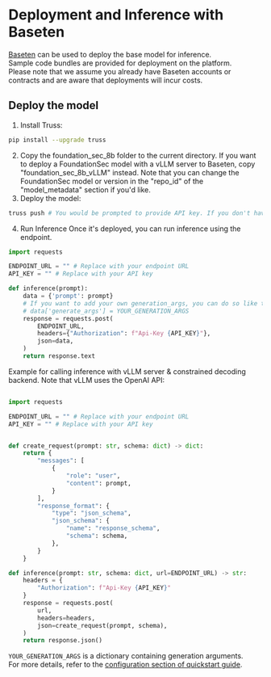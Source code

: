# Deployment and Inference with Baseten

[Baseten](https://www.baseten.co/) can be used to deploy the base model for inference. <br>
Sample code bundles are provided for deployment on the platform. <br>
Please note that we assume you already have Baseten accounts or contracts and are aware that deployments will incur costs.

## Deploy the model
1. Install Truss:
```bash
pip install --upgrade truss
```
2. Copy the foundation_sec_8b folder to the current directory. If you want to deploy a FoundationSec model with a vLLM server to Baseten, copy "foundation_sec_8b_vLLM" instead. Note that you can change the FoundationSec model or version in the "repo_id" of the "model_metadata" section if you'd like.
3. Deploy the model:
```bash
truss push # You would be prompted to provide API key. If you don't have one, you can get it from the console.
```
4. Run Inference
Once it's deployed, you can run inference using the endpoint.
```python
import requests

ENDPOINT_URL = "" # Replace with your endpoint URL
API_KEY = "" # Replace with your API key

def inference(prompt):
    data = {'prompt': prompt}
    # If you want to add your own generation_args, you can do so like this:
    # data['generate_args'] = YOUR_GENERATION_ARGS
    response = requests.post(
        ENDPOINT_URL,
        headers={"Authorization": f"Api-Key {API_KEY}"},
        json=data,
    )
    return response.text
```

Example for calling inference with vLLM server & constrained decoding backend. Note that vLLM uses the OpenAI API:

```python

import requests

ENDPOINT_URL = "" # Replace with your endpoint URL
API_KEY = "" # Replace with your API key


def create_request(prompt: str, schema: dict) -> dict:
    return {
        "messages": [
            {
                "role": "user",
                "content": prompt,
            }
        ],
        "response_format": {
            "type": "json_schema",
            "json_schema": {
                "name": "response_schema",
                "schema": schema,
            },
        }
    }

def inference(prompt: str, schema: dict, url=ENDPOINT_URL) -> str:
    headers = {
        "Authorization": f"Api-Key {API_KEY}"
    }
    response = requests.post(
        url,
        headers=headers,
        json=create_request(prompt, schema),
    )
    return response.json()

```

`YOUR_GENERATION_ARGS` is a dictionary containing generation arguments. <br>
For more details, refer to the [configuration section of quickstart guide](https://github.com/RobustIntelligence/foundation-ai-cookbook/blob/main/1_quickstarts/Quickstart_Foundation-Sec-8B.ipynb).
